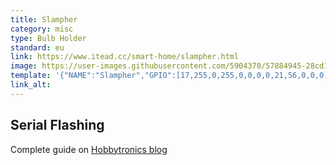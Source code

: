 ```yaml
---
title: Slampher
category: misc
type: Bulb Holder
standard: eu
link: https://www.itead.cc/smart-home/slampher.html
image: https://user-images.githubusercontent.com/5904370/57884945-28cd1800-782a-11e9-9029-951942473a2a.png
template: '{"NAME":"Slampher","GPIO":[17,255,0,255,0,0,0,0,21,56,0,0,0],"FLAG":0,"BASE":9}' 
link_alt: 
---
```

## Serial Flashing
Complete guide on [Hobbytronics blog](https://blog.hobbytronics.pk/tasmota-sonoff-slampher-local-control/)